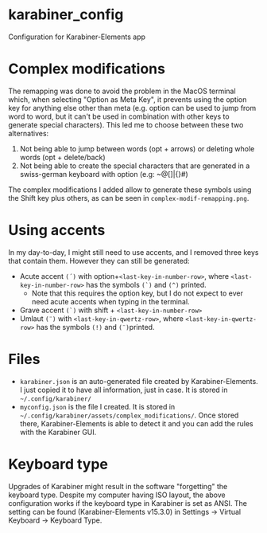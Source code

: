# karabiner_config
Configuration for Karabiner-Elements app

# Complex modifications
The remapping was done to avoid the problem in the MacOS terminal which, when selecting "Option as Meta Key", it prevents using
the option key for anything else other than meta (e.g. option can be used to jump from word to word, but it can't be used in
combination with other keys to generate special characters).
This led me to choose between these two alternatives:
  1. Not being able to jump between words (opt + arrows) or deleting whole words (opt + delete/back)
  2. Not being able to create the special characters that are generated in a swiss-german keyboard with option (e.g: ~@[]|{}#)

The complex modifications I added allow to generate these symbols using the Shift key plus others, as can be seen in `complex-modif-remapping.png`.

# Using accents
In my day-to-day, I might still need to use accents, and I removed three keys that contain them. However they can still be generated:
  - Acute accent ``(´)`` with option+`<last-key-in-number-row>`, where `<last-key-in-number-row>` has the symbols ``(`)`` and `(^)` printed.
    - Note that this requires the option key, but I do not expect to ever need acute accents when typing in the terminal.
  - Grave accent ``(`)`` with shift + `<last-key-in-number-row>`
  - Umlaut ``(¨)`` with `<last-key-in-qwertz-row>`, where `<last-key-in-qwertz-row>` has the symbols `(!)` and `(¨)`printed.

# Files
  - `karabiner.json` is an auto-generated file created by Karabiner-Elements. I just copied it to have all information, just in case. It is stored in
  `~/.config/karabiner/`
  - `myconfig.json` is the file I created. It is stored in `~/.config/karabiner/assets/complex_modifications/`. Once stored there, Karabiner-Elements is
  able to detect it and you can add the rules with the Karabiner GUI.

# Keyboard type
Upgrades of Karabiner might result in the software "forgetting" the keyboard type. Despite my computer having ISO layout, the above configuration works if the keyboard type in Karabiner is set as ANSI.
The setting can be found (Karabiner-Elements v15.3.0) in Settings -> Virtual Keyboard -> Keyboard Type.
